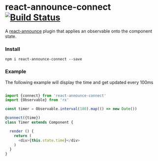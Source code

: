 # react-announce-connect [![Build Status](https://travis-ci.org/tusharmath/react-announce-connect.svg?branch=master)](https://travis-ci.org/tusharmath/react-announce-connect)

A [react-announce](https://github.com/tusharmath/react-announce) plugin that applies an observable onto the component state.

### Install

```
npm i react-announce-connect --save
```

### Example
The following example will display the time and get updated every 100ms 

```javascript

import {connect} from 'react-announce-connect'
import {Observable} from 'rx'

const timer = Observable.interval(100).map(() => new Date())

@connect({time})
class Timer extends Component {

  render () {
    return (
      <div>{this.state.time}</div>
    )
  }
}

```
